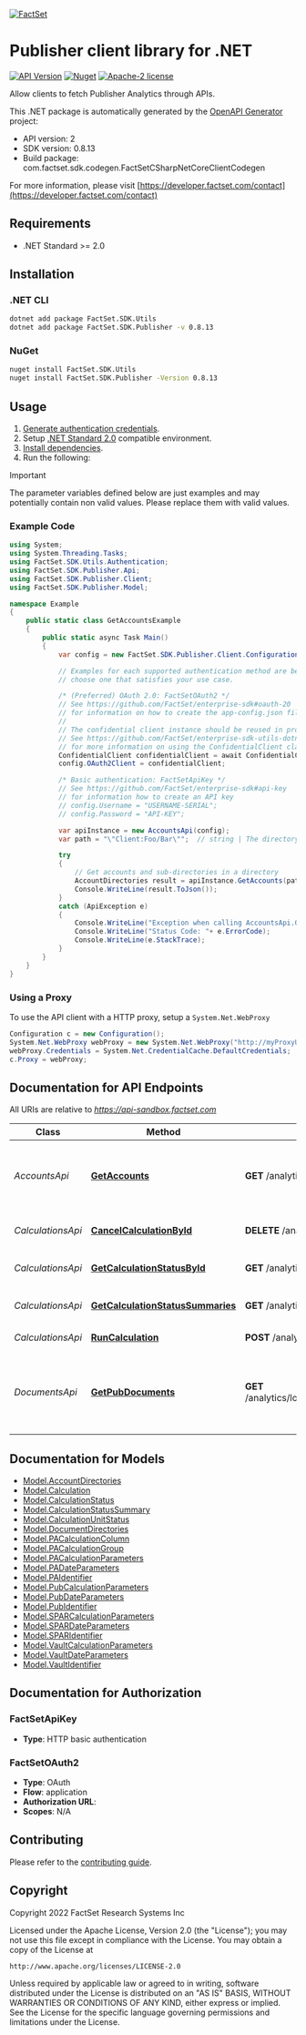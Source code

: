 [![FactSet](https://raw.githubusercontent.com/factset/enterprise-sdk/main/docs/images/factset-logo.svg)](https://www.factset.com)

# Publisher client library for .NET

[![API Version](https://img.shields.io/badge/api-v2-blue)]()
[![Nuget](https://img.shields.io/nuget/v/FactSet.SDK.Publisher)](https://www.nuget.org/packages/FactSet.SDK.Publisher)
[![Apache-2 license](https://img.shields.io/badge/license-Apache2-brightgreen.svg)](https://www.apache.org/licenses/LICENSE-2.0)

Allow clients to fetch Publisher Analytics through APIs.

This .NET package is automatically generated by the [OpenAPI Generator](https://openapi-generator.tech) project:

- API version: 2
- SDK version: 0.8.13
- Build package: com.factset.sdk.codegen.FactSetCSharpNetCoreClientCodegen

For more information, please visit [https://developer.factset.com/contact](https://developer.factset.com/contact)

## Requirements

* .NET Standard >= 2.0

## Installation

### .NET CLI

```bash
dotnet add package FactSet.SDK.Utils
dotnet add package FactSet.SDK.Publisher -v 0.8.13
```

### NuGet

```bash
nuget install FactSet.SDK.Utils
nuget install FactSet.SDK.Publisher -Version 0.8.13
```

## Usage

1. [Generate authentication credentials](../../../../README.md#authentication).
2. Setup [.NET Standard 2.0](https://docs.microsoft.com/en-us/dotnet/standard/net-standard?tabs=net-standard-2-0) compatible environment.
3. [Install dependencies](#installation).
4. Run the following:

> [!IMPORTANT]
> The parameter variables defined below are just examples and may potentially contain non valid values. Please replace them with valid values.

### Example Code

```csharp
using System;
using System.Threading.Tasks;
using FactSet.SDK.Utils.Authentication;
using FactSet.SDK.Publisher.Api;
using FactSet.SDK.Publisher.Client;
using FactSet.SDK.Publisher.Model;

namespace Example
{
    public static class GetAccountsExample
    {
        public static async Task Main()
        {
            var config = new FactSet.SDK.Publisher.Client.Configuration();

            // Examples for each supported authentication method are below,
            // choose one that satisfies your use case.

            /* (Preferred) OAuth 2.0: FactSetOAuth2 */
            // See https://github.com/FactSet/enterprise-sdk#oauth-20
            // for information on how to create the app-config.json file
            //
            // The confidential client instance should be reused in production environments.
            // See https://github.com/FactSet/enterprise-sdk-utils-dotnet#authentication
            // for more information on using the ConfidentialClient class
            ConfidentialClient confidentialClient = await ConfidentialClient.CreateAsync("/path/to/app-config.json");
            config.OAuth2Client = confidentialClient;

            /* Basic authentication: FactSetApiKey */
            // See https://github.com/FactSet/enterprise-sdk#api-key
            // for information how to create an API key
            // config.Username = "USERNAME-SERIAL";
            // config.Password = "API-KEY";

            var apiInstance = new AccountsApi(config);
            var path = "\"Client:Foo/Bar\"";  // string | The directory to get the accounts and sub-directories in (default to "Client:Foo/Bar")

            try
            {
                // Get accounts and sub-directories in a directory
                AccountDirectories result = apiInstance.GetAccounts(path);
                Console.WriteLine(result.ToJson());
            }
            catch (ApiException e)
            {
                Console.WriteLine("Exception when calling AccountsApi.GetAccounts: " + e.Message );
                Console.WriteLine("Status Code: "+ e.ErrorCode);
                Console.WriteLine(e.StackTrace);
            }
        }
    }
}
```

### Using a Proxy

To use the API client with a HTTP proxy, setup a `System.Net.WebProxy`

```csharp
Configuration c = new Configuration();
System.Net.WebProxy webProxy = new System.Net.WebProxy("http://myProxyUrl:80/");
webProxy.Credentials = System.Net.CredentialCache.DefaultCredentials;
c.Proxy = webProxy;
```

## Documentation for API Endpoints

All URIs are relative to *https://api-sandbox.factset.com*

Class | Method | HTTP request | Description
------------ | ------------- | ------------- | -------------
*AccountsApi* | [**GetAccounts**](https://github.com/FactSet/enterprise-sdk/tree/main/code/dotnet/Publisher/v1/docs/AccountsApi.md#getaccounts) | **GET** /analytics/lookups/v2/accounts/{path} | Get accounts and sub-directories in a directory
*CalculationsApi* | [**CancelCalculationById**](https://github.com/FactSet/enterprise-sdk/tree/main/code/dotnet/Publisher/v1/docs/CalculationsApi.md#cancelcalculationbyid) | **DELETE** /analytics/engines/v2/calculations/{id} | Cancel calculation by id
*CalculationsApi* | [**GetCalculationStatusById**](https://github.com/FactSet/enterprise-sdk/tree/main/code/dotnet/Publisher/v1/docs/CalculationsApi.md#getcalculationstatusbyid) | **GET** /analytics/engines/v2/calculations/{id} | Get calculation status by id
*CalculationsApi* | [**GetCalculationStatusSummaries**](https://github.com/FactSet/enterprise-sdk/tree/main/code/dotnet/Publisher/v1/docs/CalculationsApi.md#getcalculationstatussummaries) | **GET** /analytics/engines/v2/calculations | Get all calculation statuses
*CalculationsApi* | [**RunCalculation**](https://github.com/FactSet/enterprise-sdk/tree/main/code/dotnet/Publisher/v1/docs/CalculationsApi.md#runcalculation) | **POST** /analytics/engines/v2/calculations | Run calculation
*DocumentsApi* | [**GetPubDocuments**](https://github.com/FactSet/enterprise-sdk/tree/main/code/dotnet/Publisher/v1/docs/DocumentsApi.md#getpubdocuments) | **GET** /analytics/lookups/v2/engines/pub/documents/{path} | Gets Publisher documents and sub-directories in a directory


## Documentation for Models

 - [Model.AccountDirectories](https://github.com/FactSet/enterprise-sdk/tree/main/code/dotnet/Publisher/v1/docs/AccountDirectories.md)
 - [Model.Calculation](https://github.com/FactSet/enterprise-sdk/tree/main/code/dotnet/Publisher/v1/docs/Calculation.md)
 - [Model.CalculationStatus](https://github.com/FactSet/enterprise-sdk/tree/main/code/dotnet/Publisher/v1/docs/CalculationStatus.md)
 - [Model.CalculationStatusSummary](https://github.com/FactSet/enterprise-sdk/tree/main/code/dotnet/Publisher/v1/docs/CalculationStatusSummary.md)
 - [Model.CalculationUnitStatus](https://github.com/FactSet/enterprise-sdk/tree/main/code/dotnet/Publisher/v1/docs/CalculationUnitStatus.md)
 - [Model.DocumentDirectories](https://github.com/FactSet/enterprise-sdk/tree/main/code/dotnet/Publisher/v1/docs/DocumentDirectories.md)
 - [Model.PACalculationColumn](https://github.com/FactSet/enterprise-sdk/tree/main/code/dotnet/Publisher/v1/docs/PACalculationColumn.md)
 - [Model.PACalculationGroup](https://github.com/FactSet/enterprise-sdk/tree/main/code/dotnet/Publisher/v1/docs/PACalculationGroup.md)
 - [Model.PACalculationParameters](https://github.com/FactSet/enterprise-sdk/tree/main/code/dotnet/Publisher/v1/docs/PACalculationParameters.md)
 - [Model.PADateParameters](https://github.com/FactSet/enterprise-sdk/tree/main/code/dotnet/Publisher/v1/docs/PADateParameters.md)
 - [Model.PAIdentifier](https://github.com/FactSet/enterprise-sdk/tree/main/code/dotnet/Publisher/v1/docs/PAIdentifier.md)
 - [Model.PubCalculationParameters](https://github.com/FactSet/enterprise-sdk/tree/main/code/dotnet/Publisher/v1/docs/PubCalculationParameters.md)
 - [Model.PubDateParameters](https://github.com/FactSet/enterprise-sdk/tree/main/code/dotnet/Publisher/v1/docs/PubDateParameters.md)
 - [Model.PubIdentifier](https://github.com/FactSet/enterprise-sdk/tree/main/code/dotnet/Publisher/v1/docs/PubIdentifier.md)
 - [Model.SPARCalculationParameters](https://github.com/FactSet/enterprise-sdk/tree/main/code/dotnet/Publisher/v1/docs/SPARCalculationParameters.md)
 - [Model.SPARDateParameters](https://github.com/FactSet/enterprise-sdk/tree/main/code/dotnet/Publisher/v1/docs/SPARDateParameters.md)
 - [Model.SPARIdentifier](https://github.com/FactSet/enterprise-sdk/tree/main/code/dotnet/Publisher/v1/docs/SPARIdentifier.md)
 - [Model.VaultCalculationParameters](https://github.com/FactSet/enterprise-sdk/tree/main/code/dotnet/Publisher/v1/docs/VaultCalculationParameters.md)
 - [Model.VaultDateParameters](https://github.com/FactSet/enterprise-sdk/tree/main/code/dotnet/Publisher/v1/docs/VaultDateParameters.md)
 - [Model.VaultIdentifier](https://github.com/FactSet/enterprise-sdk/tree/main/code/dotnet/Publisher/v1/docs/VaultIdentifier.md)


## Documentation for Authorization


### FactSetApiKey

- **Type**: HTTP basic authentication


### FactSetOAuth2

- **Type**: OAuth
- **Flow**: application
- **Authorization URL**: 
- **Scopes**: N/A


## Contributing

Please refer to the [contributing guide](../../../../CONTRIBUTING.md).

## Copyright

Copyright 2022 FactSet Research Systems Inc

Licensed under the Apache License, Version 2.0 (the "License");
you may not use this file except in compliance with the License.
You may obtain a copy of the License at

    http://www.apache.org/licenses/LICENSE-2.0

Unless required by applicable law or agreed to in writing, software
distributed under the License is distributed on an "AS IS" BASIS,
WITHOUT WARRANTIES OR CONDITIONS OF ANY KIND, either express or implied.
See the License for the specific language governing permissions and
limitations under the License.

